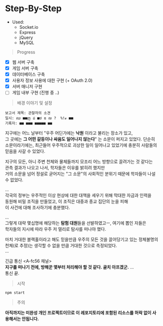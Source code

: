 # Step-By-Step

+ Used:
  + Socket.io
  + Express
  + jQuery
  + MySQL

> Progress

- [x] 웹 서버 구축
- [x] 게임 서버 구축
- [x] 데이터베이스 구축
- [x] 사용자 정보 사용에 대한 구현 (+ OAuth 2.0)
- [x] 서버 매니저 구현
- [ ] 게임 내부 구현 (진행 중 ..)

> 배경 이야기 및 설정
```
보고서 제목: 관찰자의 소견
일시: ឈ ■■ញ ដ ■ឋ ឌ ឍ ?  %!ޓ ■■ 
기록자: ■■ ■■■ ■■■■■ ■■
```

지구에는 어느 날부터 "우주 어딘가에는 **낙원** 이라고 불리는 장소가 있고,\
그 곳에는 **그 어떤 갈등이나 싸움도 일어나지 않는다**" 는 소문이 퍼지고 있었다.
단순히 소문이라기에는, 최근들어 우주적으로 괴상한 일이 일어나고 있었기에 충분히 사람들의 믿음을 사갈 수 있었다.

지구의 모든, 아니 주변 천체와 물체들까지 모조리 어느 방향으로 끌려가는 것 같다는\
관측 결과가 나오고 나서, 학자들은 이유를 밝히려 했지만\
거의 소문을 넘어 정설로 굳어지는 "그 소문"의 사회적인 분위기 때문에 학자들이 나설 수 없었다.

...\
각국의 정부는 우주적인 이상 현상에 대한 대책을 세우기 위해 막대한 자금과 인력을\
동원해 비밀 조직을 만들었고, 이 조직은 대중과 종교 집단의 눈을 피해\
이 사건에 대해 조사하기에 충분했다.

...\
그렇게 대략 몇십명에 해당하는 **탐험 대원**들을 선발하였고ㅡ, 여기에 뽑인 자들은\
학자들의 지시에 따라 우주 저 멀리로 탐사를 떠나야 했다.

마치 거대한 블랙홀이라고 해도 믿을만큼 우주의 모든 것을 끌어당기고 있는 정체불명의 천체(로 추정)는 생각할 수 없을 만큼 거대한 것으로 측정되었다.\
...

긴급 통신 <A-fc56 채널>\
**지구를 떠나기 전에, 방해꾼 몇부터 처리해야 할 것 같다. 골치 아프겠군.**
...\
통신 끝.


> 시작
```
npm start
```
> 주의

**아직까지는 미완성 개인 프로젝트이므로 이 레포지토리에 포함된 리소스를 
허락 없이 사용해서는 안됩니다.**
